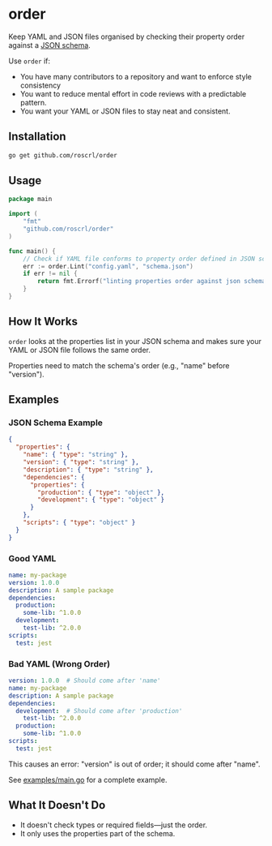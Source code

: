 # order

Keep YAML and JSON files organised by checking their property order against a [JSON schema](https://json-schema.org/).

Use `order` if:

- You have many contributors to a repository and want to enforce style consistency
- You want to reduce mental effort in code reviews with a predictable pattern.
- You want your YAML or JSON files to stay neat and consistent.

## Installation

```bash
go get github.com/roscrl/order
```

## Usage

```go
package main

import (
    "fmt"
    "github.com/roscrl/order"
)

func main() {
    // Check if YAML file conforms to property order defined in JSON schema
    err := order.Lint("config.yaml", "schema.json")
    if err != nil {
        return fmt.Errorf("linting properties order against json schema: %v", err)
    }
}
```

## How It Works

`order` looks at the properties list in your JSON schema and makes sure your YAML or JSON file follows the same order.

Properties need to match the schema's order (e.g., "name" before "version").

## Examples

### JSON Schema Example

```json
{
  "properties": {
    "name": { "type": "string" },
    "version": { "type": "string" },
    "description": { "type": "string" },
    "dependencies": {
      "properties": {
        "production": { "type": "object" },
        "development": { "type": "object" }
      }
    },
    "scripts": { "type": "object" }
  }
}
```

### Good YAML

```yaml
name: my-package
version: 1.0.0
description: A sample package
dependencies:
  production:
    some-lib: ^1.0.0
  development:
    test-lib: ^2.0.0
scripts:
  test: jest
```

### Bad YAML (Wrong Order)

```yaml
version: 1.0.0  # Should come after 'name'
name: my-package
description: A sample package
dependencies:
  development:  # Should come after 'production'
    test-lib: ^2.0.0
  production:
    some-lib: ^1.0.0
scripts:
  test: jest
```

This causes an error: "version" is out of order; it should come after "name".

See [examples/main.go](examples/main.go) for a complete example.

## What It Doesn't Do

- It doesn't check types or required fields—just the order.
- It only uses the properties part of the schema.